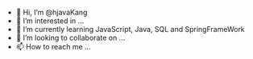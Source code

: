 - 👋 Hi, I’m @hjavaKang
- 👀 I’m interested in ...
- 🌱 I’m currently learning JavaScript, Java, SQL and SpringFrameWork
- 💞️ I’m looking to collaborate on ...
- 📫 How to reach me ...

<!---
hjavaKang/hjavaKang is a ✨ special ✨ repository because its `README.md` (this file) appears on your GitHub profile.
You can click the Preview link to take a look at your changes.
--->
